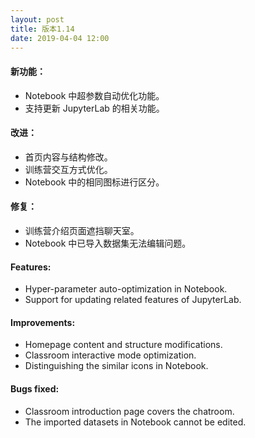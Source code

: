 ```yaml
---
layout: post
title: 版本1.14
date: 2019-04-04 12:00
---
```

#### 新功能：
- Notebook 中超参数自动优化功能。
- 支持更新 JupyterLab 的相关功能。

#### 改进：
- 首页内容与结构修改。
- 训练营交互方式优化。
- Notebook 中的相同图标进行区分。

#### 修复：
- 训练营介绍页面遮挡聊天室。
- Notebook 中已导入数据集无法编辑问题。

#### Features:
- Hyper-parameter auto-optimization in Notebook.
- Support for updating related features of JupyterLab.

#### Improvements:
- Homepage content and structure modifications.
- Classroom interactive mode optimization.
- Distinguishing the similar icons in Notebook.

#### Bugs fixed:
- Classroom introduction page covers the chatroom.
- The imported datasets in Notebook cannot be edited.

